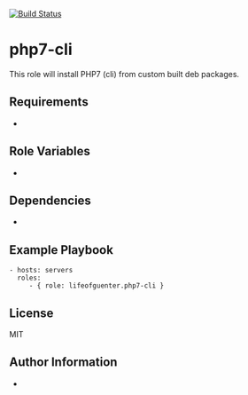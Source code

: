 [![Build Status](https://travis-ci.org/lifeofguenter/ansible-role-php7-cli.svg?branch=master)](https://travis-ci.org/lifeofguenter/ansible-role-php7-cli)

php7-cli
=========

This role will install PHP7 (cli) from custom built deb packages.

Requirements
------------

-

Role Variables
--------------

-

Dependencies
------------

-

Example Playbook
----------------

    - hosts: servers
      roles:
         - { role: lifeofguenter.php7-cli }

License
-------

MIT

Author Information
------------------

-
